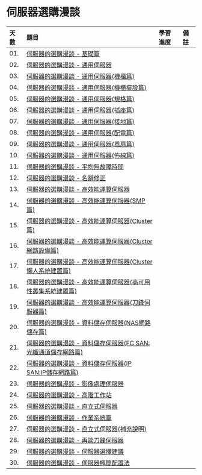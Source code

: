 # 伺服器選購漫談

天數 | 題目 | 學習進度 | 備註
| :- | :- | :- | :- |
| 01. | [伺服器的選購漫談 - 基礎篇](https://ithelp.ithome.com.tw/articles/10009504) | | 
| 02. | [伺服器的選購漫談 - 通用伺服器](https://ithelp.ithome.com.tw/articles/10009618) | | 
| 03. | [伺服器的選購漫談 - 通用伺服器(機櫃篇)](https://ithelp.ithome.com.tw/articles/10009749) | | 
| 04. | [伺服器的選購漫談 - 通用伺服器(機櫃擺設篇)](https://ithelp.ithome.com.tw/articles/10009861) | | 
| 05. | [伺服器的選購漫談 - 通用伺服器(規格篇)](https://ithelp.ithome.com.tw/articles/10009941) | | 
| 06. | [伺服器的選購漫談 - 通用伺服器(插座篇)](https://ithelp.ithome.com.tw/articles/10010026) | | 
| 07. | [伺服器的選購漫談 - 通用伺服器(接地篇)](https://ithelp.ithome.com.tw/articles/10010152) | | 
| 08. | [伺服器的選購漫談 - 通用伺服器(配電篇)](https://ithelp.ithome.com.tw/articles/10010296) | | 
| 09. | [伺服器的選購漫談 - 通用伺服器(風扇篇)](https://ithelp.ithome.com.tw/articles/10010363) | | 
| 10. | [伺服器的選購漫談 - 通用伺服器(佈線篇)](https://ithelp.ithome.com.tw/articles/10010500) | | 
| 11. | [伺服器的選購漫談 - 平均無故障時間](https://ithelp.ithome.com.tw/articles/10010613) | | 
| 12. | [伺服器的選購漫談 - 名辭修正](https://ithelp.ithome.com.tw/articles/10010715) | | 
| 13. | [伺服器的選購漫談 - 高效能運算伺服器](https://ithelp.ithome.com.tw/articles/10010804) | | 
| 14. | [伺服器的選購漫談 - 高效能運算伺服器(SMP篇)](https://ithelp.ithome.com.tw/articles/10010919) | | 
| 15. | [伺服器的選購漫談 - 高效能運算伺服器(Cluster篇)](https://ithelp.ithome.com.tw/articles/10011037) | | 
| 16. | [伺服器的選購漫談 - 高效能運算伺服器(Cluster網路設備篇)](https://ithelp.ithome.com.tw/articles/10011170) | | 
| 17. | [伺服器的選購漫談 - 高效能運算伺服器(Cluster懶人系統建置篇)](https://ithelp.ithome.com.tw/articles/10011296) | | 
| 18. | [伺服器的選購漫談 - 高效能運算伺服器(高可用性叢集系統建置篇)](https://ithelp.ithome.com.tw/articles/10011418) | | 
| 19. | [伺服器的選購漫談 - 高效能運算伺服器(刀鋒伺服器篇)](https://ithelp.ithome.com.tw/articles/10011513) | | 
| 20. | [伺服器的選購漫談 - 資料儲存伺服器(NAS網路儲存篇)](https://ithelp.ithome.com.tw/articles/10011569) | | 
| 21. | [伺服器的選購漫談 - 資料儲存伺服器(FC SAN:光纖通道儲存網路篇)](https://ithelp.ithome.com.tw/articles/10011628) | | 
| 22. | [伺服器的選購漫談 - 資料儲存伺服器(IP SAN:IP儲存網路篇)](https://ithelp.ithome.com.tw/articles/10011733) | | 
| 23. | [伺服器的選購漫談 - 影像處理伺服器](https://ithelp.ithome.com.tw/articles/10011856) | | 
| 24. | [伺服器的選購漫談 - 高階工作站](https://ithelp.ithome.com.tw/articles/10011927) | | 
| 25. | [伺服器的選購漫談 - 直立式伺服器](https://ithelp.ithome.com.tw/articles/10012039) | | 
| 26. | [伺服器的選購漫談 - 作業系統篇](https://ithelp.ithome.com.tw/articles/10012096) | | 
| 27. | [伺服器的選購漫談 - 直立式伺服器(補充說明)](https://ithelp.ithome.com.tw/articles/10012147) | | 
| 28. | [伺服器的選購漫談 - 再談刀鋒伺服器](https://ithelp.ithome.com.tw/articles/10012187) | | 
| 29. | [伺服器的選購漫談 - 伺服器選擇建議](https://ithelp.ithome.com.tw/articles/10012241) | | 
| 30. | [伺服器的選購漫談 - 伺服器極簡配置法](https://ithelp.ithome.com.tw/articles/10012333) | | 
